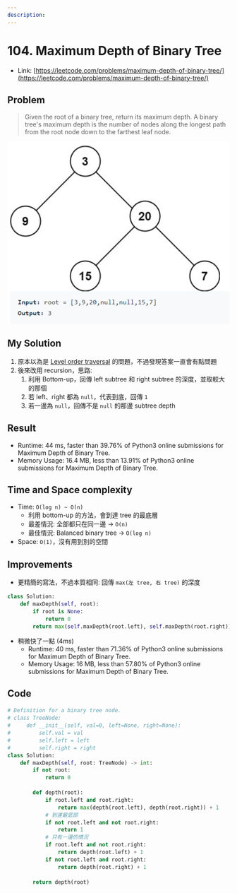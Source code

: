 ```yaml
---
description: 
---
```


# 104. Maximum Depth of Binary Tree

* Link: [https://leetcode.com/problems/maximum-depth-of-binary-tree/](https://leetcode.com/problems/maximum-depth-of-binary-tree/)

## Problem

>Given the root of a binary tree, return its maximum depth.
> A binary tree's maximum depth is the number of nodes along the longest path from the root node down to the farthest leaf node.

![](2021-05-11-17-35-06.png)

## My Solution

1. 原本以為是 [Level order traversal](https://www.geeksforgeeks.org/level-order-tree-traversal/) 的問題，不過發現答案一直會有點問題
2. 後來改用 recursion，思路:
   1. 利用 Bottom-up，回傳 left subtree 和 right subtree 的深度，並取較大的那個
   2. 若 left、right 都為 `null`，代表到底，回傳 `1`
   3. 若一邊為 `null`，回傳不是 `null` 的那邊 subtree depth

## Result

- Runtime: 44 ms, faster than 39.76% of Python3 online submissions for Maximum Depth of Binary Tree.
- Memory Usage: 16.4 MB, less than 13.91% of Python3 online submissions for Maximum Depth of Binary Tree.

## Time and Space complexity

- Time: `O(log n) ~ O(n)`
  - 利用 bottom-up 的方法，會到達 tree 的最底層
  - 最差情況: 全部都只在同一邊 -> `O(n)`
  - 最佳情況: Balanced binary tree -> `O(log n)`
- Space: `O(1)`，沒有用到別的空間

## Improvements

- 更精簡的寫法，不過本質相同: 回傳 `max(左 tree, 右 tree)` 的深度

```python
class Solution:
    def maxDepth(self, root):
        if root is None:
            return 0
        return max(self.maxDepth(root.left), self.maxDepth(root.right)) + 1
```
- 稍微快了一點 (4ms)
    - Runtime: 40 ms, faster than 71.36% of Python3 online submissions for Maximum Depth of Binary Tree.
    - Memory Usage: 16 MB, less than 57.80% of Python3 online submissions for Maximum Depth of Binary Tree.

## Code

```python
# Definition for a binary tree node.
# class TreeNode:
#     def __init__(self, val=0, left=None, right=None):
#         self.val = val
#         self.left = left
#         self.right = right
class Solution:
    def maxDepth(self, root: TreeNode) -> int:
        if not root:
            return 0
        
        def depth(root):
            if root.left and root.right:
                return max(depth(root.left), depth(root.right)) + 1
            # 到達最底部
            if not root.left and not root.right:
                return 1
            # 只有一邊的情況
            if root.left and not root.right:
                return depth(root.left) + 1
            if not root.left and root.right:
                return depth(root.right) + 1
        
        return depth(root)
```